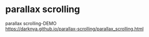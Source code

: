 # parallax scrolling
 parallax scrolling-DEMO
<br>
https://darknya.github.io/parallax-scrolling/parallax_scrolling.html
